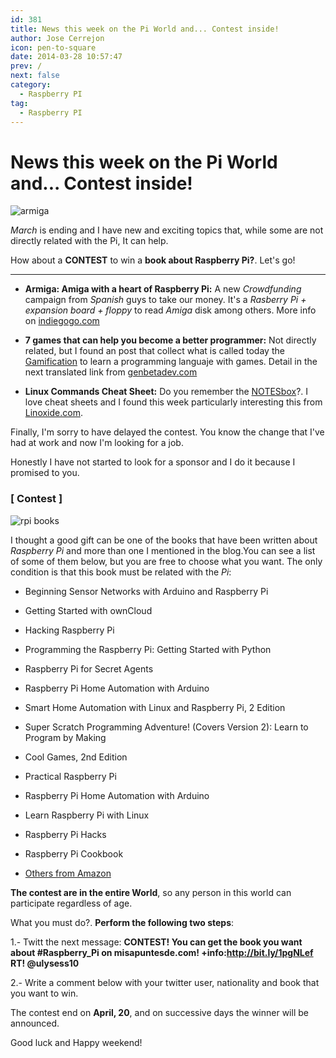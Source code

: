 ```yaml
---
id: 381
title: News this week on the Pi World and... Contest inside!
author: Jose Cerrejon
icon: pen-to-square
date: 2014-03-28 10:57:47
prev: /
next: false
category:
  - Raspberry PI
tag:
  - Raspberry PI
---
```


# News this week on the Pi World and... Contest inside!

![armiga](/images/2014/03/armiga.jpg)

*March* is ending and I have new and exciting topics that, while some are not directly related with the Pi, It can help. 

How about a **CONTEST** to win a **book about Raspberry Pi?**.  Let's go!


- - -
* **Armiga: Amiga with a heart of Raspberry Pi:** A new *Crowdfunding* campaign from *Spanish* guys to take our money. It's a *Rasberry Pi + expansion board + floppy* to read *Amiga* disk among others. More info on [indiegogo.com](http://www.indiegogo.com/projects/armiga-project) 

* **7 games that can help you become a better programmer:** Not directly related, but I found an post that collect what is called today the [Gamification](http://en.wikipedia.org/wiki/Gamification) to learn a programming languaje with games. Detail in the next translated link from [genbetadev.com](http://translate.google.com/translate?sl=es&tl=en&js=n&prev=_t&hl=es&ie=UTF-8&u=http%3A%2F%2Fwww.genbetadev.com%2Ftrabajar-como-desarrollador%2Faprende-jugando-siete-juegos-que-te-pueden-ayudar-a-ser-mejor-programador)

* **Linux Commands Cheat Sheet:** Do you remember the [NOTESbox](/post.php?id=125)?. I love cheat sheets and I found this week particularly interesting this from [Linoxide.com](http://linoxide.com/linux-command/linux-commands-cheat-sheet/).

Finally, I'm sorry to have delayed the contest. You know the change that I've had at work and now I'm looking for a job. 

Honestly I have not started to look for a sponsor and I do it because I promised to you.

###  [ Contest ]

![rpi books](/images/rpi_books.jpg)

I thought a good gift can be one of the books that have been written about *Raspberry Pi* and more than one I mentioned in the blog.You can see a list of some of them below, but you are free to choose what you want. The only condition is that this book must be related with the *Pi*:

* Beginning Sensor Networks with Arduino and Raspberry Pi 

* Getting Started with ownCloud 

* Hacking Raspberry Pi 

* Programming the Raspberry Pi: Getting Started with Python 

* Raspberry Pi for Secret Agents 

* Raspberry Pi Home Automation with Arduino 

* Smart Home Automation with Linux and Raspberry Pi, 2 Edition

* Super Scratch Programming Adventure! (Covers Version 2): Learn to Program by Making 

* Cool Games, 2nd Edition 

* Practical Raspberry Pi 

* Raspberry Pi Home Automation with Arduino 

* Learn Raspberry Pi with Linux 

* Raspberry Pi Hacks

* Raspberry Pi Cookbook 

* [Others from Amazon](http://www.amazon.com/gp/search/ref=sr_nr_p_n_feature_browse-b_mrr_0?rh=n%3A283155%2Ck%3Araspberry+pi%2Cp_n_feature_browse-bin%3A2656022011&keywords=raspberry+pi&ie=UTF8&qid=1395922837&rnid=618072011)

**The contest are in the entire World**, so any person in this world can participate regardless of age.

What you must do?. **Perform the following two steps**:

1.- Twitt the next message: **CONTEST! You can get the book you want about #Raspberry_Pi on misapuntesde.com! +info:http://bit.ly/1pgNLef RT! @ulysess10**

2.- Write a comment below with your twitter user, nationality and book that you want to win.

The contest end on **April, 20**, and on successive days the winner will be announced.

Good luck and Happy weekend!